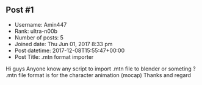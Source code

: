 ## Post #1
- Username: Amin447
- Rank: ultra-n00b
- Number of posts: 5
- Joined date: Thu Jun 01, 2017 8:33 pm
- Post datetime: 2017-12-08T15:55:47+00:00
- Post Title: .mtn format importer

Hi guys 
Anyone know any script to import .mtn file to blender or someting ?
.mtn file format is for the character animation (mocap)
Thanks and regard
